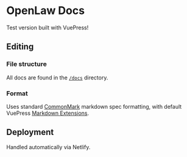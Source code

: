 # OpenLaw Docs

Test version built with VuePress!

## Editing

### File structure

All docs are found in the [`/docs`](/docs) directory.

### Format

Uses standard [CommonMark] markdown spec formatting, with default VuePress [Markdown Extensions].

[commonmark]: https://spec.commonmark.org/current/
[markdown extensions]: https://vuepress.vuejs.org/guide/markdown.html

## Deployment

Handled automatically via Netlify.
